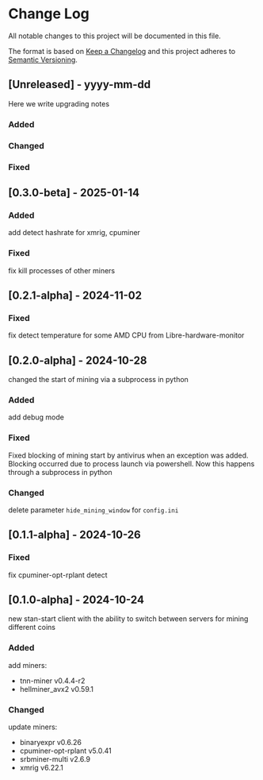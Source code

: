 # Change Log
All notable changes to this project will be documented in this file.
 
The format is based on [Keep a Changelog](http://keepachangelog.com/)
and this project adheres to [Semantic Versioning](http://semver.org/).
 
## [Unreleased] - yyyy-mm-dd
 
Here we write upgrading notes 
 
### Added
 
### Changed
 
### Fixed

## [0.3.0-beta] - 2025-01-14

### Added

add detect hashrate for xmrig, cpuminer

### Fixed

fix kill processes of other miners

## [0.2.1-alpha] - 2024-11-02

### Fixed

fix detect temperature for some AMD CPU from Libre-hardware-monitor

## [0.2.0-alpha] - 2024-10-28

changed the start of mining via a subprocess in python

### Added

add debug mode

### Fixed

Fixed blocking of mining start by antivirus when an exception was added. Blocking occurred due to process launch via powershell. Now this happens through a subprocess in python

### Changed

delete parameter `hide_mining_window` for `config.ini`

## [0.1.1-alpha] - 2024-10-26
 
### Fixed

fix cpuminer-opt-rplant detect

## [0.1.0-alpha] - 2024-10-24
  
new stan-start client with the ability to switch between servers for mining different coins
 
### Added
 
 add miners:

- tnn-miner v0.4.4-r2 
- hellminer_avx2 v0.59.1

### Changed
  
update miners:

- binaryexpr v0.6.26
- cpuminer-opt-rplant v5.0.41
- srbminer-multi v2.6.9
- xmrig v6.22.1

 
